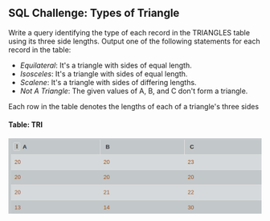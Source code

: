 ## SQL Challenge: Types of Triangle  

Write a query identifying the type of each record in the TRIANGLES table using its three side lengths. Output one of the following statements for each record in the table:

- *Equilateral*: It's a triangle with  sides of equal length.
- *Isosceles*: It's a triangle with  sides of equal length.
- *Scalene*: It's a triangle with  sides of differing lengths.
- *Not A Triangle*: The given values of A, B, and C don't form a triangle.

Each row in the table denotes the lengths of each of a triangle's three sides

#### Table: TRI

![Test Image1](ss.png)
